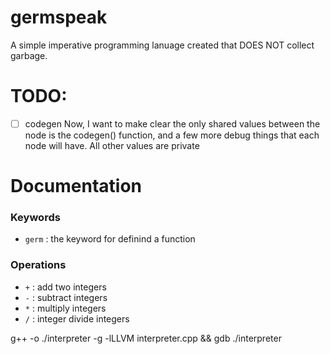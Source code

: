 # germspeak
A simple imperative programming lanuage created that DOES NOT collect garbage.

# TODO:
- [ ] codegen
Now, I want to make clear the only shared values between the node is the codegen() function, and a few more debug things that each node will have. All other values are private
# Documentation
### Keywords
- `germ` : the keyword for definind a function
### Operations
- `+` : add two integers
- `-` : subtract integers
- `*` : multiply integers
- `/` : integer divide integers

g++ -o ./interpreter -g -lLLVM interpreter.cpp && gdb ./interpreter
